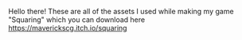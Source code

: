 Hello there! These are all of the assets I used while making my game "Squaring" which you can download here https://maverickscg.itch.io/squaring

